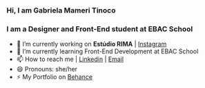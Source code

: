 
### Hi, I am Gabriela Mameri Tinoco

### I am a Designer and Front-End student at EBAC School

- 🔭 I’m currently working on **Estúdio RIMA** | [Instagram](http://www.instagram.com/rimaestudio)
- 🌱 I’m currently learning Front-End Development at EBAC School
- 📫 How to reach me | [Linkedin](https://www.linkedin.com/in/gabrielamtinoco/) | [Email](mailto:gabimameri@gmail.com)
- 😄 Pronouns: she/her
- ⚡ My Portfolio on [Behance](http://www.behance.net/gabrielamtinoco)

